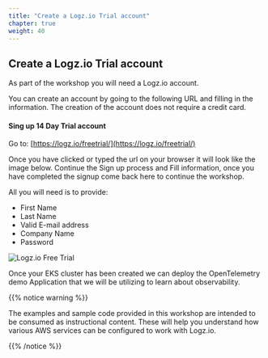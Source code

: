 ```yaml
---
title: "Create a Logz.io Trial account"
chapter: true
weight: 40
---
```


## Create a Logz.io Trial account

As part of the workshop you will need a Logz.io account.

You can create an account by going to the following URL and filling in the information. The creation of the account does not require a credit card.

#### Sing up 14 Day Trial account

Go to: [https://logz.io/freetrial/](https://logz.io/freetrial/)

Once you have clicked or typed the url on your browser it will look like the image below. Continue the Sign up process and Fill information, once you have
completed the signup come back here to continue the workshop.

All you will need is to provide:

- First Name
- Last Name
- Valid E-mail address
- Company Name
- Password

![Logz.io Free Trial](/images/logz-signup.png)

Once your EKS cluster has been created we can deploy the OpenTelemetry demo Application that we will be utilizing to learn about observability.

{{% notice warning %}}

<p style='text-align: left;'>
The examples and sample code provided in this workshop are intended to be consumed as instructional content. These will help you understand how various AWS services can be configured to work with Logz.io.
</p>
{{% /notice %}}
